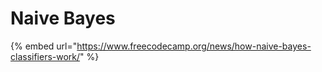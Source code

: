 # Naive Bayes

{% embed url="https://www.freecodecamp.org/news/how-naive-bayes-classifiers-work/" %}



